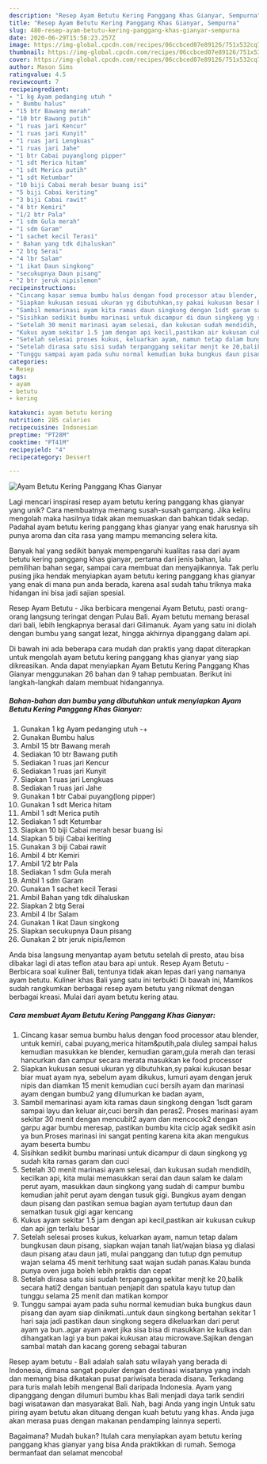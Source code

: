 ```yaml
---
description: "Resep Ayam Betutu Kering Panggang Khas Gianyar, Sempurna"
title: "Resep Ayam Betutu Kering Panggang Khas Gianyar, Sempurna"
slug: 480-resep-ayam-betutu-kering-panggang-khas-gianyar-sempurna
date: 2020-06-29T15:58:23.257Z
image: https://img-global.cpcdn.com/recipes/06ccbced07e89126/751x532cq70/ayam-betutu-kering-panggang-khas-gianyar-foto-resep-utama.jpg
thumbnail: https://img-global.cpcdn.com/recipes/06ccbced07e89126/751x532cq70/ayam-betutu-kering-panggang-khas-gianyar-foto-resep-utama.jpg
cover: https://img-global.cpcdn.com/recipes/06ccbced07e89126/751x532cq70/ayam-betutu-kering-panggang-khas-gianyar-foto-resep-utama.jpg
author: Mason Sims
ratingvalue: 4.5
reviewcount: 7
recipeingredient:
- "1 kg Ayam pedanging utuh "
- " Bumbu halus"
- "15 btr Bawang merah"
- "10 btr Bawang putih"
- "1 ruas jari Kencur"
- "1 ruas jari Kunyit"
- "1 ruas jari Lengkuas"
- "1 ruas jari Jahe"
- "1 btr Cabai puyanglong pipper"
- "1 sdt Merica hitam"
- "1 sdt Merica putih"
- "1 sdt Ketumbar"
- "10 biji Cabai merah besar buang isi"
- "5 biji Cabai keriting"
- "3 biji Cabai rawit"
- "4 btr Kemiri"
- "1/2 btr Pala"
- "1 sdm Gula merah"
- "1 sdm Garam"
- "1 sachet kecil Terasi"
- " Bahan yang tdk dihaluskan"
- "2 btg Serai"
- "4 lbr Salam"
- "1 ikat Daun singkong"
- "secukupnya Daun pisang"
- "2 btr jeruk nipislemon"
recipeinstructions:
- "Cincang kasar semua bumbu halus dengan food processor atau blender, untuk kemiri, cabai puyang,merica hitam&amp;putih,pala diuleg sampai halus kemudian masukkan ke blender, kemudian garam,gula merah dan terasi hancurkan dan campur secara merata masukkan ke food processor"
- "Siapkan kukusan sesuai ukuran yg dibutuhkan,sy pakai kukusan besar biar muat ayam nya, sebelum ayam dikukus, lumuri ayam dengan jeruk nipis dan diamkan 15 menit kemudian cuci bersih ayam dan marinasi ayam dengan bumbu2 yang dilumurkan ke badan ayam,"
- "Sambil memarinasi ayam kita ramas daun singkong dengan 1sdt garam sampai layu dan keluar air,cuci bersih dan peras2. Proses marinasi ayam sekitar 30 menit dengan mencubit2 ayam dan mencocok2 dengan garpu agar bumbu meresap, pastikan bumbu kita cicip agak sedikit asin ya bun.Proses marinasi ini sangat penting karena kita akan mengukus ayam beserta bumbu"
- "Sisihkan sedikit bumbu marinasi untuk dicampur di daun singkong yg sudah kita ramas garam dan cuci"
- "Setelah 30 menit marinasi ayam selesai, dan kukusan sudah mendidih, kecilkan api, kita mulai memasukkan serai dan daun salam ke dalam perut ayam, masukkan daun singkong yang sudah di campur bumbu kemudian jahit perut ayam dengan tusuk gigi. Bungkus ayam dengan daun pisang dan pastikan semua bagian ayam tertutup daun dan sematkan tusuk gigi agar kencang"
- "Kukus ayam sekitar 1.5 jam dengan api kecil,pastikan air kukusan cukup dan api jgn terlalu besar"
- "Setelah selesai proses kukus, keluarkan ayam, namun tetap dalam bungkusan daun pisang, siapkan wajan tanah liat/wajan biasa yg dialasi daun pisang atau daun jati, mulai panggang dan tutup dgn pemutup wajan selama 45 menit terhitung saat wajan sudah panas.Kalau bunda punya oven juga boleh lebih praktis dan cepat"
- "Setelah dirasa satu sisi sudah terpanggang sekitar menjt ke 20,balik secara hati2 dengan bantuan penjapit dan spatula kayu tutup dan tunggu selama 25 menit dan matikan kompor"
- "Tunggu sampai ayam pada suhu normal kemudian buka bungkus daun pisang dan ayam siap dinikmati..untuk daun singkong bertahan sekitar 1 hari saja jadi pastikan daun singkong segera dikeluarkan dari perut ayam ya bun..agar ayam awet jika sisa bisa di masukkan ke kulkas dan dihangatkan lagi ya bun pakai kukusan atau microwave.Sajikan dengan sambal matah dan kacang goreng sebagai taburan"
categories:
- Resep
tags:
- ayam
- betutu
- kering

katakunci: ayam betutu kering 
nutrition: 285 calories
recipecuisine: Indonesian
preptime: "PT28M"
cooktime: "PT41M"
recipeyield: "4"
recipecategory: Dessert

---
```



![Ayam Betutu Kering Panggang Khas Gianyar](https://img-global.cpcdn.com/recipes/06ccbced07e89126/751x532cq70/ayam-betutu-kering-panggang-khas-gianyar-foto-resep-utama.jpg)

Lagi mencari inspirasi resep ayam betutu kering panggang khas gianyar yang unik? Cara membuatnya memang susah-susah gampang. Jika keliru mengolah maka hasilnya tidak akan memuaskan dan bahkan tidak sedap. Padahal ayam betutu kering panggang khas gianyar yang enak harusnya sih punya aroma dan cita rasa yang mampu memancing selera kita.

Banyak hal yang sedikit banyak mempengaruhi kualitas rasa dari ayam betutu kering panggang khas gianyar, pertama dari jenis bahan, lalu pemilihan bahan segar, sampai cara membuat dan menyajikannya. Tak perlu pusing jika hendak menyiapkan ayam betutu kering panggang khas gianyar yang enak di mana pun anda berada, karena asal sudah tahu triknya maka hidangan ini bisa jadi sajian spesial.

Resep Ayam Betutu - Jika berbicara mengenai Ayam Betutu, pasti orang-orang langsung teringat dengan Pulau Bali. Ayam betutu memang berasal dari bali, lebih lengkapnya berasal dari Gilimanuk. Ayam yang satu ini diolah dengan bumbu yang sangat lezat, hingga akhirnya dipanggang dalam api.


Di bawah ini ada beberapa cara mudah dan praktis yang dapat diterapkan untuk mengolah ayam betutu kering panggang khas gianyar yang siap dikreasikan. Anda dapat menyiapkan Ayam Betutu Kering Panggang Khas Gianyar menggunakan 26 bahan dan 9 tahap pembuatan. Berikut ini langkah-langkah dalam membuat hidangannya.

<!--inarticleads1-->

##### Bahan-bahan dan bumbu yang dibutuhkan untuk menyiapkan Ayam Betutu Kering Panggang Khas Gianyar:

1. Gunakan 1 kg Ayam pedanging utuh -+
1. Gunakan  Bumbu halus
1. Ambil 15 btr Bawang merah
1. Sediakan 10 btr Bawang putih
1. Sediakan 1 ruas jari Kencur
1. Sediakan 1 ruas jari Kunyit
1. Siapkan 1 ruas jari Lengkuas
1. Sediakan 1 ruas jari Jahe
1. Gunakan 1 btr Cabai puyang(long pipper)
1. Gunakan 1 sdt Merica hitam
1. Ambil 1 sdt Merica putih
1. Sediakan 1 sdt Ketumbar
1. Siapkan 10 biji Cabai merah besar buang isi
1. Siapkan 5 biji Cabai keriting
1. Gunakan 3 biji Cabai rawit
1. Ambil 4 btr Kemiri
1. Ambil 1/2 btr Pala
1. Sediakan 1 sdm Gula merah
1. Ambil 1 sdm Garam
1. Gunakan 1 sachet kecil Terasi
1. Ambil  Bahan yang tdk dihaluskan
1. Siapkan 2 btg Serai
1. Ambil 4 lbr Salam
1. Gunakan 1 ikat Daun singkong
1. Siapkan secukupnya Daun pisang
1. Gunakan 2 btr jeruk nipis/lemon


Anda bisa langsung menyantap ayam betutu setelah di presto, atau bisa dibakar lagi di atas teflon atau bara api untuk. Resep Ayam Betutu - Berbicara soal kuliner Bali, tentunya tidak akan lepas dari yang namanya ayam betutu. Kuliner khas Bali yang satu ini terbukti Di bawah ini, Mamikos sudah rangkumkan berbagai resep ayam betutu yang nikmat dengan berbagai kreasi. Mulai dari ayam betutu kering atau. 

<!--inarticleads2-->

##### Cara membuat Ayam Betutu Kering Panggang Khas Gianyar:

1. Cincang kasar semua bumbu halus dengan food processor atau blender, untuk kemiri, cabai puyang,merica hitam&amp;putih,pala diuleg sampai halus kemudian masukkan ke blender, kemudian garam,gula merah dan terasi hancurkan dan campur secara merata masukkan ke food processor
1. Siapkan kukusan sesuai ukuran yg dibutuhkan,sy pakai kukusan besar biar muat ayam nya, sebelum ayam dikukus, lumuri ayam dengan jeruk nipis dan diamkan 15 menit kemudian cuci bersih ayam dan marinasi ayam dengan bumbu2 yang dilumurkan ke badan ayam,
1. Sambil memarinasi ayam kita ramas daun singkong dengan 1sdt garam sampai layu dan keluar air,cuci bersih dan peras2. Proses marinasi ayam sekitar 30 menit dengan mencubit2 ayam dan mencocok2 dengan garpu agar bumbu meresap, pastikan bumbu kita cicip agak sedikit asin ya bun.Proses marinasi ini sangat penting karena kita akan mengukus ayam beserta bumbu
1. Sisihkan sedikit bumbu marinasi untuk dicampur di daun singkong yg sudah kita ramas garam dan cuci
1. Setelah 30 menit marinasi ayam selesai, dan kukusan sudah mendidih, kecilkan api, kita mulai memasukkan serai dan daun salam ke dalam perut ayam, masukkan daun singkong yang sudah di campur bumbu kemudian jahit perut ayam dengan tusuk gigi. Bungkus ayam dengan daun pisang dan pastikan semua bagian ayam tertutup daun dan sematkan tusuk gigi agar kencang
1. Kukus ayam sekitar 1.5 jam dengan api kecil,pastikan air kukusan cukup dan api jgn terlalu besar
1. Setelah selesai proses kukus, keluarkan ayam, namun tetap dalam bungkusan daun pisang, siapkan wajan tanah liat/wajan biasa yg dialasi daun pisang atau daun jati, mulai panggang dan tutup dgn pemutup wajan selama 45 menit terhitung saat wajan sudah panas.Kalau bunda punya oven juga boleh lebih praktis dan cepat
1. Setelah dirasa satu sisi sudah terpanggang sekitar menjt ke 20,balik secara hati2 dengan bantuan penjapit dan spatula kayu tutup dan tunggu selama 25 menit dan matikan kompor
1. Tunggu sampai ayam pada suhu normal kemudian buka bungkus daun pisang dan ayam siap dinikmati..untuk daun singkong bertahan sekitar 1 hari saja jadi pastikan daun singkong segera dikeluarkan dari perut ayam ya bun..agar ayam awet jika sisa bisa di masukkan ke kulkas dan dihangatkan lagi ya bun pakai kukusan atau microwave.Sajikan dengan sambal matah dan kacang goreng sebagai taburan


Resep ayam betutu - Bali adalah salah satu wilayah yang berada di Indonesia, dimana sangat populer dengan destinasi wisatanya yang indah dan memang bisa dikatakan pusat pariwisata berada disana. Terkadang para turis malah lebih mengenal Bali daripada Indonesia. Ayam yang dipanggang dengan dilumuri bumbu khas Bali menjadi daya tarik sendiri bagi wisatawan dan masyarakat Bali. Nah, bagi Anda yang ingin Untuk satu piring ayam betutu akan dituang dengan kuah betutu yang khas. Anda juga akan merasa puas dengan makanan pendamping lainnya seperti. 

Bagaimana? Mudah bukan? Itulah cara menyiapkan ayam betutu kering panggang khas gianyar yang bisa Anda praktikkan di rumah. Semoga bermanfaat dan selamat mencoba!
